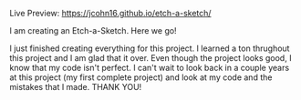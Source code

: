 Live Preview: https://jcohn16.github.io/etch-a-sketch/

I am creating an Etch-a-Sketch. 
Here we go!

I just finished creating everything for this project.
I learned a ton thrughout this project and I am glad
that it over. Even though the project looks good, I 
know that my code isn't perfect. I can't wait to look
back in a couple years at this project (my first 
complete project) and look at my code and the mistakes
that I made. THANK YOU!
